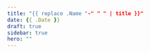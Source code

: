 ```yaml
---
title: "{{ replace .Name "-" " " | title }}"
date: {{ .Date }}
draft: true
sidebar: true
hero: ""
---
```

